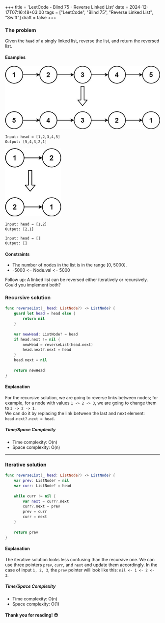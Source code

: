 +++
title = 'LeetCode - Blind 75 - Reverse Linked List'
date = 2024-12-17T07:16:48+03:00
tags = ["LeetCode", "Blind 75", "Reverse Linked List", "Swift"]
draft = false
+++

### The problem  
Given the `head` of a singly linked list, reverse the list, and return the reversed list.

#### Examples  
![alt image](images/rev1ex1.jpg#center)  
``` 
Input: head = [1,2,3,4,5]
Output: [5,4,3,2,1]
```

![alt image](images/rev1ex2.jpg#center)  
```
Input: head = [1,2]
Output: [2,1]
```

```
Input: head = []
Output: []
```

#### Constraints  
* The number of nodes in the list is in the range [0, 5000].  
* -5000 <= Node.val <= 5000  

Follow up: A linked list can be reversed either iteratively or recursively. Could you implement both?

### Recursive solution  
```swift
func reverseList(_ head: ListNode?) -> ListNode? {
    guard let head = head else {
        return nil
    }

    var newHead: ListNode? = head
    if head.next != nil {
        newHead = reverseList(head.next)
        head.next?.next = head
    }
    head.next = nil

    return newHead
}
```

#### Explanation  
For the recursive solution, we are going to reverse links between nodes; for example, for a node with values `1 -> 2 -> 3`, we are going to change them to `3 -> 2 -> 1`.  
We can do it by replacing the link between the last and next element: `head.next?.next = head`.

##### Time/Space Complexity  
* Time complexity: O(n)  
* Space complexity: O(n)  

---

### Iterative solution  
```swift
func reverseList(_ head: ListNode?) -> ListNode? {
    var prev: ListNode? = nil
    var curr: ListNode? = head

    while curr != nil {
        var next = curr?.next
        curr?.next = prev
        prev = curr
        curr = next
    }

    return prev
}
```  

#### Explanation  
The iterative solution looks less confusing than the recursive one. We can use three pointers `prev`, `curr`, and `next` and update them accordingly. In the case of input `1, 2, 3`, the `prev` pointer will look like this: `nil <- 1 <- 2 <- 3`.

##### Time/Space Complexity  
* Time complexity: O(n)  
* Space complexity: O(1)  

#### Thank you for reading! 😊
